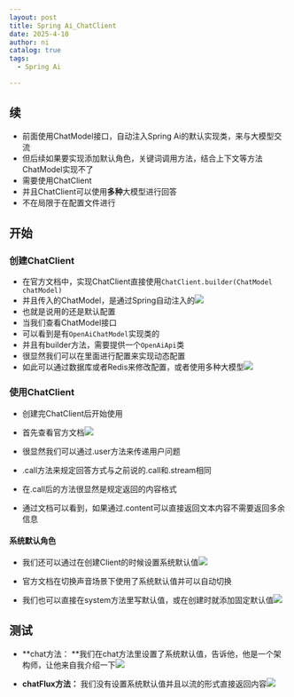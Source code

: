 ```yaml
---
layout: post
title: Spring Ai_ChatClient
date: 2025-4-10
author: ni
catalog: true
tags:
  - Spring Ai

---
```


## 续

- 前面使用ChatModel接口，自动注入Spring Ai的默认实现类，来与大模型交流
- 但后续如果要实现添加默认角色，关键词调用方法，结合上下文等方法ChatModel实现不了
- 需要使用ChatClient
- 并且ChatClient可以使用**多种**大模型进行回答
- 不在局限于在配置文件进行

## 开始

### 创建ChatClient

- 在官方文档中，实现ChatClient直接使用`ChatClient.builder(ChatModel chatModel)`
- 并且传入的ChatModel，是通过Spring自动注入的![](https://nihhh1-blog.oss-cn-beijing.aliyuncs.com/my-blog/Spring%20Ai/Snipaste_2025-04-12_18-46-44.png)
- 也就是说用的还是默认配置
- 当我们查看ChatModel接口
- 可以看到是有`OpenAiChatModel`实现类的 
- 并且有builder方法，需要提供一个`OpenAiApi`类
- 很显然我们可以在里面进行配置来实现动态配置
- 如此可以通过数据库或者Redis来修改配置，或者使用多种大模型![](https://nihhh1-blog.oss-cn-beijing.aliyuncs.com/my-blog/Spring%20Ai/Snipaste_2025-04-12_19-01-05.png)

### 使用ChatClient

- 创建完ChatClient后开始使用
- 首先查看官方文档![](https://nihhh1-blog.oss-cn-beijing.aliyuncs.com/my-blog/Spring%20Ai/Snipaste_2025-04-12_19-03-32.png)

- 很显然我们可以通过.user方法来传递用户问题
- .call方法来规定回答方式与之前说的.call和.stream相同
- 在.call后的方法很显然是规定返回的内容格式
- 通过文档可以看到，如果通过.content可以直接返回文本内容不需要返回多余信息

#### 系统默认角色

- 我们还可以通过在创建Client的时候设置系统默认值![](https://nihhh1-blog.oss-cn-beijing.aliyuncs.com/my-blog/Spring%20Ai/Snipaste_2025-04-12_19-10-18.png)

- 官方文档在切换声音场景下使用了系统默认值并可以自动切换
- 我们也可以直接在system方法里写默认值，或在创建时就添加固定默认值![](https://nihhh1-blog.oss-cn-beijing.aliyuncs.com/my-blog/Spring%20Ai/Snipaste_2025-04-12_19-14-42.png)

## 测试

- **chat方法： **我们在chat方法里设置了系统默认值，告诉他，他是一个架构师，让他来自我介绍一下![](https://nihhh1-blog.oss-cn-beijing.aliyuncs.com/my-blog/Spring%20Ai/Snipaste_2025-04-12_19-16-24.png)

- **chatFlux方法：** 我们没有设置系统默认值并且以流的形式直接返回内容![](https://nihhh1-blog.oss-cn-beijing.aliyuncs.com/my-blog/Spring%20Ai/Snipaste_2025-04-12_19-18-24.png)